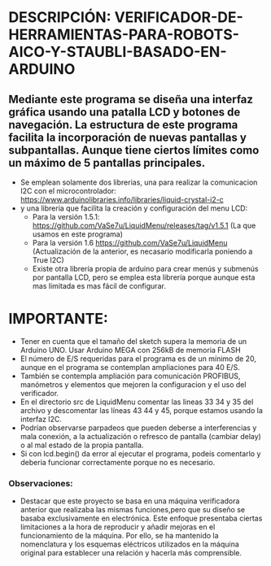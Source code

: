 # DESCRIPCIÓN: VERIFICADOR-DE-HERRAMIENTAS-PARA-ROBOTS-AICO-Y-STAUBLI-BASADO-EN-ARDUINO
## Mediante este programa se diseña una interfaz gráfica usando una patalla LCD y botones de navegación. La estructura de este programa facilita la incorporación de nuevas pantallas y subpantallas. Aunque tiene ciertos límites como un máximo de 5 pantallas principales.
* Se emplean solamente dos librerias, una para realizar la comunicacion I2C con el microcontrolador: https://www.arduinolibraries.info/libraries/liquid-crystal-i2-c
* y una librería que facilita la creación y configuración del menu LCD:
  * Para la versión 1.5.1: https://github.com/VaSe7u/LiquidMenu/releases/tag/v1.5.1 (La que usamos en este programa)
  * Para la versión 1.6 https://github.com/VaSe7u/LiquidMenu (Actualización de la anterior, es necasario modificarla poniendo a True I2C)
  * Existe otra librería propia de arduino para crear menús y submenús por pantalla LCD, pero se emplea esta librería porque aunque esta mas limitada es mas fácil de configurar.
# IMPORTANTE:
* Tener en cuenta que el tamaño del sketch supera la memoria de un Arduino UNO. Usar Arduino MEGA con 256kB de memoria FLASH
* El número de E/S requeridas para el programa es de un mínimo de 20, aunque en el programa se contemplan ampliaciones para 40 E/S.
* También se contempla ampliación para comunicación PROFIBUS, manómetros y elementos que mejoren la configuracion y el uso del verificador.
* En el directorio src de LiquidMenu comentar las lineas 33 34 y 35 del archivo y descomentar las líneas 43 44 y 45, porque estamos usando la interfaz I2C.
* Podrían observarse parpadeos que pueden deberse a interferencias y mala conexión, a la actualización o refresco de pantalla (cambiar delay) o al mal estado de la propia pantalla.
* Si con lcd.begin() da error al ejecutar el programa, podeis comentarlo y deberia funcionar correctamente porque no es necesario.
### Observaciones:
 * Destacar que este proyecto se basa en una máquina verificadora anterior que realizaba las mismas funciones,pero que su diseño se basaba exclusivamente en electrónica. Este enfoque presentaba ciertas limitaciones a la hora de reproducir y añadir mejoras en el funcionamiento de la máquina. Por ello, se ha mantenido la nomenclatura y los esquemas eléctricos utilizados en la máquina original para establecer una relación y hacerla más comprensible.
